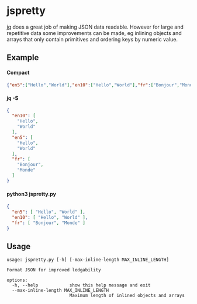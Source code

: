 # jspretty

[jq](https://jqlang.github.io/jq/) does a great job of making JSON data readable. However for large and repetitive data some improvements can be made, eg inlining objects and arrays that only contain primitives and ordering keys by numeric value.

## Example

#### Compact

```JSON
{"en5":["Hello","World"],"en10":["Hello","World"],"fr":["Bonjour","Monde"]}
```

#### jq -S

```json
{
  "en10": [
    "Hello",
    "World"
  ],
  "en5": [
    "Hello",
    "World"
  ],
  "fr": [
    "Bonjour",
    "Monde"
  ]
}
```

#### python3 jspretty.py

```json
{
  "en5": [ "Hello", "World" ],
  "en10": [ "Hello", "World" ],
  "fr": [ "Bonjour", "Monde" ]
}
```

## Usage

```
usage: jspretty.py [-h] [-max-inline-length MAX_INLINE_LENGTH]

Format JSON for improved ledgability

options:
  -h, --help            show this help message and exit
  --max-inline-length MAX_INLINE_LENGTH
                        Maximum length of inlined objects and arrays
```
